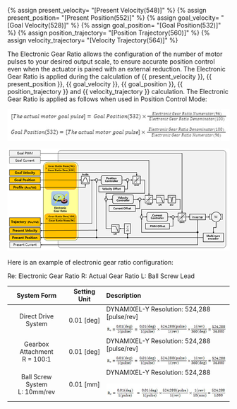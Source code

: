 {% assign present_velocity= "[Present Velocity(548)]" %}
{% assign present_position= "[Present Position(552)]" %}
{% assign goal_velocity= "[Goal Velocity(528)]" %}
{% assign goal_position= "[Goal Position(532)]" %}
{% assign position_trajectory= "[Position Trajectory(560)]" %}
{% assign velocity_trajectory= "[Velocity Trajectory(564)]" %}

The Electronic Gear Ratio allows the configuration of the number of motor pulses to your desired output scale, to ensure accurate position control even when the actuator is paired with an external reduction. The Electronic Gear Ratio is applied during the calculation of {{ present_velocity }}, {{ present_position }}, {{ goal_velocity }}, {{ goal_position }}, {{ position_trajectory }} and {{ velocity_trajectory }} calculation. The Electronic Gear Ratio is applied as follows when used in Position Control Mode:

![](/assets/images/dxl/y/dy_equation_1_en.jpg)

![](/assets/images/dxl/y/electronic_gear.PNG)

Here is an example of electronic gear ratio configuration:

Re: Electronic Gear Ratio   R: Actual Gear Ratio  L: Ball Screw Lead

| System Form                        | Setting Unit  | Description                             |
|:----------------------------------:|:-------------:|:----------------------------------------|
| Direct Drive System                | 0.01 [deg]    | DYNAMIXEL-Y Resolution: 524,288 [pulse/rev]<br />![](/assets/images/dxl/y/dy_equation_2.jpg)  |
| Gearbox Attachment<br />R = 100:1  | 0.01 [deg]    | DYNAMIXEL-Y Resolution: 524,288 [pulse/rev]<br />![](/assets/images/dxl/y/dy_equation_2.jpg)  |
| Ball Screw System<br />L: 10mm/rev | 0.01 [mm]     | DYNAMIXEL-Y Resolution: 524,288<br /><br />![](/assets/images/dxl/y/dy_equation_3.jpg)        |
